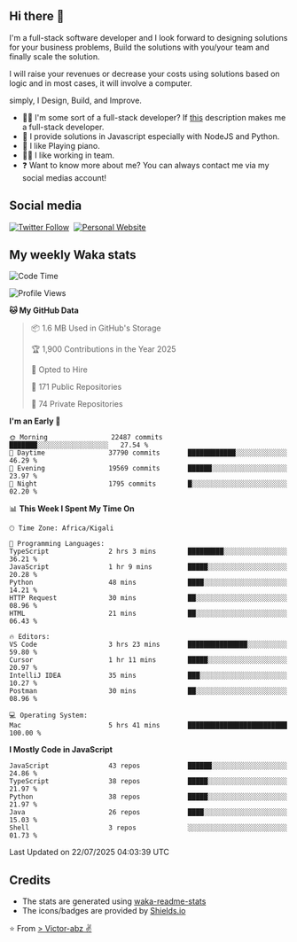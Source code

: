## Hi there 👋
I'm a full-stack software developer and I look forward to designing solutions for your business problems, Build the solutions with you/your team and finally scale the solution.

I will raise your revenues or decrease your costs using solutions based on logic and in most cases, it will involve a computer.

simply, I Design, Build, and Improve.

- 👨‍💻 I'm some sort of a full-stack developer? If [this](https://www.w3schools.com/whatis/whatis_fullstack.asp) description makes me a full-stack developer.
- 🌱 I provide solutions in Javascript especially with NodeJS and Python. 
- 🎹 I like Playing piano.
- 👯‍♀️ I like working in team.
- ❓ Want to know more about me? You can always contact me via my social medias account!

## Social media
[![Twitter Follow](https://img.shields.io/twitter/follow/vicky_abz?color=%231DA1F2&label=Twitter&style=for-the-badge&logo=twitter&logoColor=ffffff)](https://twitter.com/vicky_abz)
‎‎ [![Personal Website](https://img.shields.io/static/v1?label=visit&message=victor-abz.com&color=%235F021F&style=for-the-badge)](https://victor-abz.com/)

## My weekly Waka stats
<!--START_SECTION:waka-->
![Code Time](http://img.shields.io/badge/Code%20Time-1%2C856%20hrs%2042%20mins-blue)

![Profile Views](http://img.shields.io/badge/Profile%20Views-0-blue)

**🐱 My GitHub Data** 

> 📦 1.6 MB Used in GitHub's Storage 
 > 
> 🏆 1,900 Contributions in the Year 2025
 > 
> 💼 Opted to Hire
 > 
> 📜 171 Public Repositories 
 > 
> 🔑 74 Private Repositories 
 > 
**I'm an Early 🐤** 

```text
🌞 Morning                22487 commits       ███████░░░░░░░░░░░░░░░░░░   27.54 % 
🌆 Daytime                37790 commits       ████████████░░░░░░░░░░░░░   46.29 % 
🌃 Evening                19569 commits       ██████░░░░░░░░░░░░░░░░░░░   23.97 % 
🌙 Night                  1795 commits        █░░░░░░░░░░░░░░░░░░░░░░░░   02.20 % 
```


📊 **This Week I Spent My Time On** 

```text
🕑︎ Time Zone: Africa/Kigali

💬 Programming Languages: 
TypeScript               2 hrs 3 mins        █████████░░░░░░░░░░░░░░░░   36.21 % 
JavaScript               1 hr 9 mins         █████░░░░░░░░░░░░░░░░░░░░   20.28 % 
Python                   48 mins             ████░░░░░░░░░░░░░░░░░░░░░   14.21 % 
HTTP Request             30 mins             ██░░░░░░░░░░░░░░░░░░░░░░░   08.96 % 
HTML                     21 mins             ██░░░░░░░░░░░░░░░░░░░░░░░   06.43 % 

🔥 Editors: 
VS Code                  3 hrs 23 mins       ███████████████░░░░░░░░░░   59.80 % 
Cursor                   1 hr 11 mins        █████░░░░░░░░░░░░░░░░░░░░   20.97 % 
IntelliJ IDEA            35 mins             ███░░░░░░░░░░░░░░░░░░░░░░   10.27 % 
Postman                  30 mins             ██░░░░░░░░░░░░░░░░░░░░░░░   08.96 % 

💻 Operating System: 
Mac                      5 hrs 41 mins       █████████████████████████   100.00 % 
```

**I Mostly Code in JavaScript** 

```text
JavaScript               43 repos            ██████░░░░░░░░░░░░░░░░░░░   24.86 % 
TypeScript               38 repos            █████░░░░░░░░░░░░░░░░░░░░   21.97 % 
Python                   38 repos            █████░░░░░░░░░░░░░░░░░░░░   21.97 % 
Java                     26 repos            ████░░░░░░░░░░░░░░░░░░░░░   15.03 % 
Shell                    3 repos             ░░░░░░░░░░░░░░░░░░░░░░░░░   01.73 % 
```




 Last Updated on 22/07/2025 04:03:39 UTC
<!--END_SECTION:waka-->

## Credits
- The stats are generated using [waka-readme-stats](https://github.com/anmol098/waka-readme-stats)
- The icons/badges are provided by [Shields.io](https://shields.io/)

⭐️ From [> Victor-abz ✌](https://victor-abz.com/)
